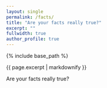 ```yaml
---
layout: single
permalink: /facts/
title: "Are your facts really true?"
excerpt: ""
fullwidth: true
author_profile: true
---
```


{% include base_path %}

{{ page.excerpt | markdownify }}

Are your facts really true?
